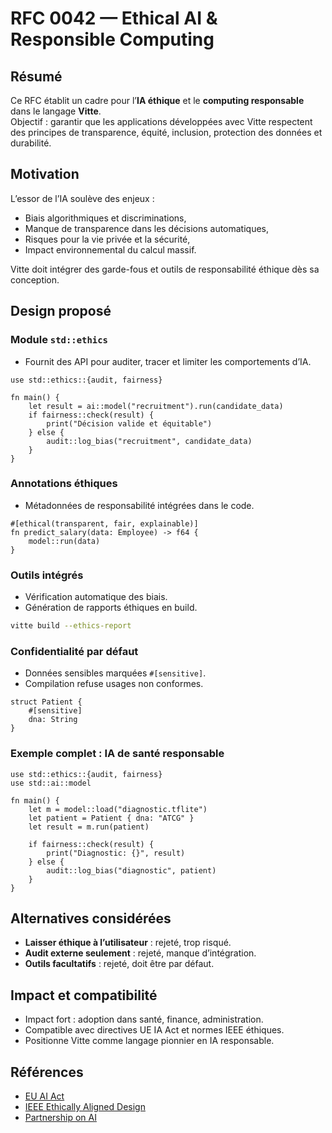 # RFC 0042 — Ethical AI & Responsible Computing

## Résumé
Ce RFC établit un cadre pour l’**IA éthique** et le **computing responsable** dans le langage **Vitte**.  
Objectif : garantir que les applications développées avec Vitte respectent des principes de transparence, équité, inclusion, protection des données et durabilité.

## Motivation
L’essor de l’IA soulève des enjeux :  
- Biais algorithmiques et discriminations,  
- Manque de transparence dans les décisions automatiques,  
- Risques pour la vie privée et la sécurité,  
- Impact environnemental du calcul massif.  

Vitte doit intégrer des garde-fous et outils de responsabilité éthique dès sa conception.

## Design proposé

### Module `std::ethics`
- Fournit des API pour auditer, tracer et limiter les comportements d’IA.  

```vitte
use std::ethics::{audit, fairness}

fn main() {
    let result = ai::model("recruitment").run(candidate_data)
    if fairness::check(result) {
        print("Décision valide et équitable")
    } else {
        audit::log_bias("recruitment", candidate_data)
    }
}
```

### Annotations éthiques
- Métadonnées de responsabilité intégrées dans le code.  

```vitte
#[ethical(transparent, fair, explainable)]
fn predict_salary(data: Employee) -> f64 {
    model::run(data)
}
```

### Outils intégrés
- Vérification automatique des biais.  
- Génération de rapports éthiques en build.  

```sh
vitte build --ethics-report
```

### Confidentialité par défaut
- Données sensibles marquées `#[sensitive]`.  
- Compilation refuse usages non conformes.  

```vitte
struct Patient {
    #[sensitive]
    dna: String
}
```

### Exemple complet : IA de santé responsable
```vitte
use std::ethics::{audit, fairness}
use std::ai::model

fn main() {
    let m = model::load("diagnostic.tflite")
    let patient = Patient { dna: "ATCG" }
    let result = m.run(patient)

    if fairness::check(result) {
        print("Diagnostic: {}", result)
    } else {
        audit::log_bias("diagnostic", patient)
    }
}
```

## Alternatives considérées
- **Laisser éthique à l’utilisateur** : rejeté, trop risqué.  
- **Audit externe seulement** : rejeté, manque d’intégration.  
- **Outils facultatifs** : rejeté, doit être par défaut.  

## Impact et compatibilité
- Impact fort : adoption dans santé, finance, administration.  
- Compatible avec directives UE IA Act et normes IEEE éthiques.  
- Positionne Vitte comme langage pionnier en IA responsable.  

## Références
- [EU AI Act](https://artificialintelligenceact.eu/)  
- [IEEE Ethically Aligned Design](https://ethicsinaction.ieee.org/)  
- [Partnership on AI](https://partnershiponai.org/)  
